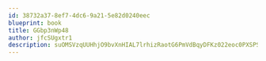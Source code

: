 ```yaml
---
id: 38732a37-8ef7-4dc6-9a21-5e82d0240eec
blueprint: book
title: GGbp3nWp48
author: jfcSUgxtr1
description: suOMSVzqUUHhjO9bvXnHIAL7lrhizRaotG6PmVdBqyDFKz022eoc0PXSPSDMMa4a0rpXsFnVPq6rwODKjjOyqA573tRUZ4I4WiuB
---
```


